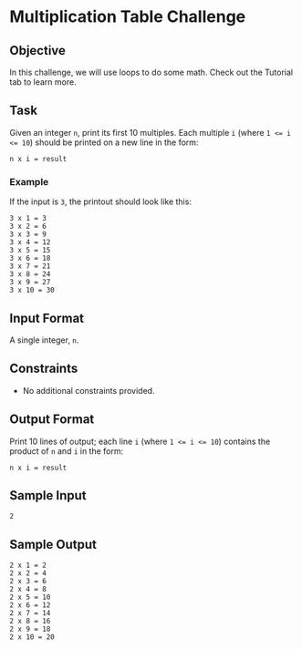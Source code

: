 # Multiplication Table Challenge

## Objective

In this challenge, we will use loops to do some math. Check out the Tutorial tab to learn more.

## Task

Given an integer `n`, print its first 10 multiples. Each multiple `i` (where `1 <= i <= 10`) should be printed on a new line in the form:

```
n x i = result
```

### Example

If the input is `3`, the printout should look like this:

```
3 x 1 = 3
3 x 2 = 6
3 x 3 = 9
3 x 4 = 12
3 x 5 = 15
3 x 6 = 18
3 x 7 = 21
3 x 8 = 24
3 x 9 = 27
3 x 10 = 30
```

## Input Format

A single integer, `n`.

## Constraints

- No additional constraints provided.

## Output Format

Print 10 lines of output; each line `i` (where `1 <= i <= 10`) contains the product of `n` and `i` in the form:

```
n x i = result
```

## Sample Input

```
2
```

## Sample Output

```
2 x 1 = 2
2 x 2 = 4
2 x 3 = 6
2 x 4 = 8
2 x 5 = 10
2 x 6 = 12
2 x 7 = 14
2 x 8 = 16
2 x 9 = 18
2 x 10 = 20
```
